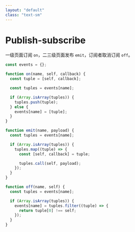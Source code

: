 ```yaml
---
layout: "default"
class: "text-sm"
---
```


# Publish-subscribe <MarkerCore />

一级页面订阅 `on`，二三级页面发布 `emit`，订阅者取消订阅 `off`。

<v-click>

```js
const events = {};
```

</v-click>

<div class="flex">

<v-click>

```js {all|2|4|6-8|8-10|all}
function on(name, self, callback) {
  const tuple = [self, callback];

  const tuples = events[name];

  if (Array.isArray(tuples)) {
    tuples.push(tuple);
  } else {
    events[name] = [tuple];
  }
}
```

</v-click>

<div class="mx-2">

<v-click>

```js {all|2|5-9|all}
function emit(name, payload) {
  const tuples = events[name];

  if (Array.isArray(tuples)) {
    tuples.map((tuple) => {
      const [self, callback] = tuple;

      tuples.call(self, payload);
    });
  }
}
```

</v-click>

</div>

<div class="flex-grow">

<v-click>

```js {all|2|5-7|all}
function off(name, self) {
  const tuples = events[name];

  if (Array.isArray(tuples)) {
    events[name] = tuples.filter((tuple) => {
      return tuple[0] !== self;
    });
  }
}
```

</v-click>

</div>

</div>
